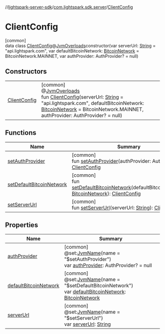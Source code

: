 //[lightspark-server-sdk](../../../index.md)/[com.lightspark.sdk.server](../index.md)/[ClientConfig](index.md)

# ClientConfig

[common]\
data class [ClientConfig](index.md)@[JvmOverloads](https://kotlinlang.org/api/latest/jvm/stdlib/kotlin.jvm/-jvm-overloads/index.html)constructor(var serverUrl: [String](https://kotlinlang.org/api/latest/jvm/stdlib/kotlin/-string/index.html) = &quot;api.lightspark.com&quot;, var defaultBitcoinNetwork: [BitcoinNetwork](../../com.lightspark.sdk.server.model/-bitcoin-network/index.md) = BitcoinNetwork.MAINNET, var authProvider: AuthProvider? = null)

## Constructors

| | |
|---|---|
| [ClientConfig](-client-config.md) | [common]<br>@[JvmOverloads](https://kotlinlang.org/api/latest/jvm/stdlib/kotlin.jvm/-jvm-overloads/index.html)<br>fun [ClientConfig](-client-config.md)(serverUrl: [String](https://kotlinlang.org/api/latest/jvm/stdlib/kotlin/-string/index.html) = &quot;api.lightspark.com&quot;, defaultBitcoinNetwork: [BitcoinNetwork](../../com.lightspark.sdk.server.model/-bitcoin-network/index.md) = BitcoinNetwork.MAINNET, authProvider: AuthProvider? = null) |

## Functions

| Name | Summary |
|---|---|
| [setAuthProvider](set-auth-provider.md) | [common]<br>fun [setAuthProvider](set-auth-provider.md)(authProvider: AuthProvider): [ClientConfig](index.md) |
| [setDefaultBitcoinNetwork](set-default-bitcoin-network.md) | [common]<br>fun [setDefaultBitcoinNetwork](set-default-bitcoin-network.md)(defaultBitcoinNetwork: [BitcoinNetwork](../../com.lightspark.sdk.server.model/-bitcoin-network/index.md)): [ClientConfig](index.md) |
| [setServerUrl](set-server-url.md) | [common]<br>fun [setServerUrl](set-server-url.md)(serverUrl: [String](https://kotlinlang.org/api/latest/jvm/stdlib/kotlin/-string/index.html)): [ClientConfig](index.md) |

## Properties

| Name | Summary |
|---|---|
| [authProvider](auth-provider.md) | [common]<br>@set:[JvmName](https://kotlinlang.org/api/latest/jvm/stdlib/kotlin.jvm/-jvm-name/index.html)(name = &quot;$setAuthProvider&quot;)<br>var [authProvider](auth-provider.md): AuthProvider? = null |
| [defaultBitcoinNetwork](default-bitcoin-network.md) | [common]<br>@set:[JvmName](https://kotlinlang.org/api/latest/jvm/stdlib/kotlin.jvm/-jvm-name/index.html)(name = &quot;$setDefaultBitcoinNetwork&quot;)<br>var [defaultBitcoinNetwork](default-bitcoin-network.md): [BitcoinNetwork](../../com.lightspark.sdk.server.model/-bitcoin-network/index.md) |
| [serverUrl](server-url.md) | [common]<br>@set:[JvmName](https://kotlinlang.org/api/latest/jvm/stdlib/kotlin.jvm/-jvm-name/index.html)(name = &quot;$setServerUrl&quot;)<br>var [serverUrl](server-url.md): [String](https://kotlinlang.org/api/latest/jvm/stdlib/kotlin/-string/index.html) |
